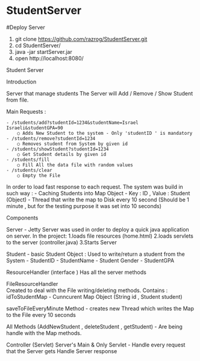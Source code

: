 # StudentServer


#Deploy Server

1. git clone https://github.com/razrog/StudentServer.git
2. cd StudentServer/ 
3. java -jar startServer.jar 
3. open http://localhost:8080/ 


Student Server 


Introduction 

Server that manage students
The Server will Add / Remove / Show  Student from file. 

Main Requests : 

	- /students/add?studentId=1234&studentName=Israel Israeli&studentGPA=90 
		○ Adds New Student to the system - Only 'studentID ' is mandatory
	- /students/remove?studentId=1234
		○ Removes student from System by given id
	- /students/showStudent?studentId=1234
		○ Get Student details by given id
	- /students/fill 
		○ Fill All the data file with random values
	- /students/clear
		○ Empty the File
	

In order to load fast response to each request. The system was build in such way : 
	- Caching Students into Map Object  - Key : ID , Value : Student (Object) 
	- Thread that write the map to Disk every 10 second (Should be 1 minute , but for the testing purpose it was set into 10 seconds)


Components

Server  -  Jetty Server was used in order to deploy a quick java application on server. 
In the project:
	1.loads file resources (home.html)
	2.loads servlets to the server (controller.java) 
	3.Starts Server 
	
Student - basic Student Object :
Used to write/return a student from the System
	- StudentID
	- StudentName
	- Student Gender
	- StudentGPA

ResourceHandler (interface ) 
Has all the server methods 

FileResourceHandler  
Created to deal with the File writing/deleting methods. 
Contains : idToStudentMap - Cunncurent Map Object (String id , Student student)

saveToFileEveryMinute  Method - creates new Thread which writes the Map to the File every 10 seconds

All Methods (AddNewStudent , deleteStudent , getStudent) - Are being handle with the Map methods.  


Controller (Servlet) 
Server's Main & Only Servlet
	- Handle every request that the Server gets 
Handle Server response
